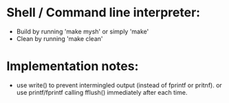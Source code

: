 # Shell / Command line interpreter:

-   Build by running 'make mysh' or simply 'make'
-   Clean by running 'make clean'

# Implementation notes:

-   use write() to prevent intermingled output (instead of fprintf or
    pritnf). or use printf/fprintf calling fflush() immediately after each
    time.
